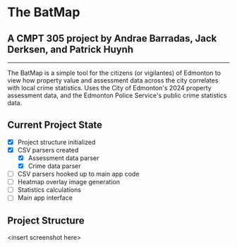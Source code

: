 # The BatMap
## A CMPT 305 project by Andrae Barradas, Jack Derksen, and Patrick Huynh

---

The BatMap is a simple tool for the citizens (or vigilantes) of Edmonton to view how property value and assessment data 
across the city correlates with local crime statistics. Uses the City of Edmonton's 2024 property assessment data, and
the Edmonton Police Service's public crime statistics data.


## Current Project State
- [x] Project structure initialized
- [x] CSV parsers created
  - [x] Assessment data parser
  - [x] Crime data parser
- [ ] CSV parsers hooked up to main app code
- [ ] Heatmap overlay image generation
- [ ] Statistics calculations
- [ ] Main app interface 

## Project Structure

\<insert screenshot here>